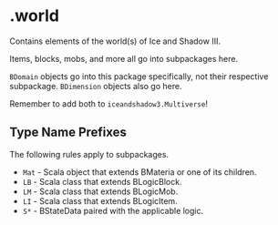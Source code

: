 # .world

Contains elements of the world(s) of Ice and Shadow III.

Items, blocks, mobs, and more all go into subpackages here.

`BDomain` objects go into this package specifically, not their respective subpackage.
`BDimension` objects also go here.

Remember to add both to `iceandshadow3.Multiverse`!

## Type Name Prefixes

The following rules apply to subpackages. 

* `Mat` - Scala object that extends BMateria or one of its children.
* `LB` - Scala class that extends BLogicBlock.
* `LM` - Scala class that extends BLogicMob.
* `LI` - Scala class that extends BLogicItem.
* `S*` - BStateData paired with the applicable logic.